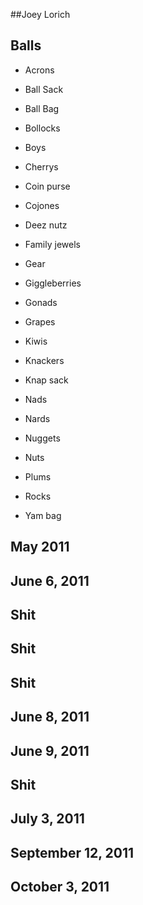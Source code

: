 ##Joey Lorich


## Balls

 - Acrons
 - Ball Sack
 - Ball Bag
 - Bollocks
 - Boys
 - Cherrys
 - Coin purse
 - Cojones
 - Deez nutz
 - Family jewels
 - Gear
 - Giggleberries
 - Gonads



 - Grapes
 - Kiwis
 - Knackers
 - Knap sack
 - Nads
 - Nards
 - Nuggets
 - Nuts
 - Plums
 - Rocks 
 - Yam bag


## May 2011


## June 6, 2011


## Shit


## Shit


## Shit


## June 8, 2011


## June 9, 2011


## Shit


## July 3, 2011


## September 12, 2011


## October 3, 2011